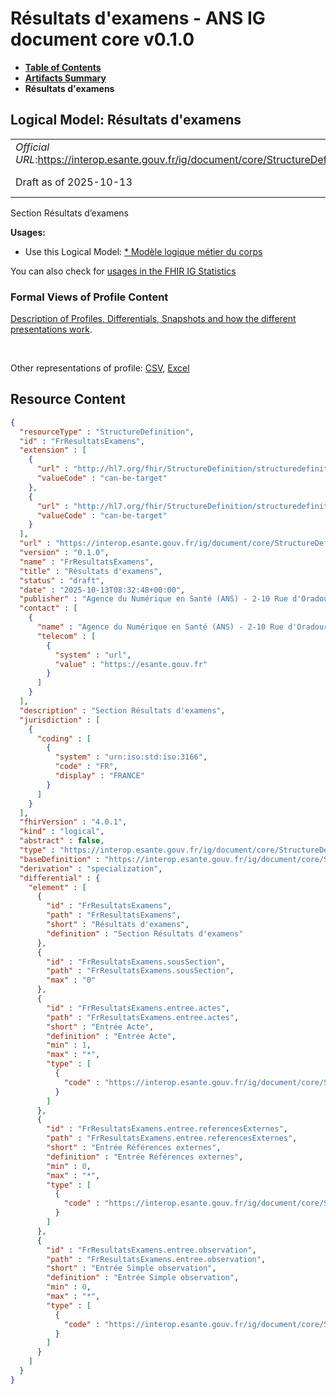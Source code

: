 # Résultats d'examens - ANS IG document core v0.1.0

* [**Table of Contents**](toc.md)
* [**Artifacts Summary**](artifacts.md)
* **Résultats d'examens**

## Logical Model: Résultats d'examens 

| | |
| :--- | :--- |
| *Official URL*:https://interop.esante.gouv.fr/ig/document/core/StructureDefinition/FrResultatsExamens | *Version*:0.1.0 |
| Draft as of 2025-10-13 | *Computable Name*:FrResultatsExamens |

 
Section Résultats d’examens 

**Usages:**

* Use this Logical Model: [* Modèle logique métier du corps](StructureDefinition-CorpsDocument.md)

You can also check for [usages in the FHIR IG Statistics](https://packages2.fhir.org/xig/ans.document.fr.core|current/StructureDefinition/FrResultatsExamens)

### Formal Views of Profile Content

 [Description of Profiles, Differentials, Snapshots and how the different presentations work](http://build.fhir.org/ig/FHIR/ig-guidance/readingIgs.html#structure-definitions). 

 

Other representations of profile: [CSV](StructureDefinition-FrResultatsExamens.csv), [Excel](StructureDefinition-FrResultatsExamens.xlsx) 



## Resource Content

```json
{
  "resourceType" : "StructureDefinition",
  "id" : "FrResultatsExamens",
  "extension" : [
    {
      "url" : "http://hl7.org/fhir/StructureDefinition/structuredefinition-type-characteristics",
      "valueCode" : "can-be-target"
    },
    {
      "url" : "http://hl7.org/fhir/StructureDefinition/structuredefinition-type-characteristics",
      "valueCode" : "can-be-target"
    }
  ],
  "url" : "https://interop.esante.gouv.fr/ig/document/core/StructureDefinition/FrResultatsExamens",
  "version" : "0.1.0",
  "name" : "FrResultatsExamens",
  "title" : "Résultats d'examens",
  "status" : "draft",
  "date" : "2025-10-13T08:32:48+00:00",
  "publisher" : "Agence du Numérique en Santé (ANS) - 2-10 Rue d'Oradour-sur-Glane, 75015 Paris",
  "contact" : [
    {
      "name" : "Agence du Numérique en Santé (ANS) - 2-10 Rue d'Oradour-sur-Glane, 75015 Paris",
      "telecom" : [
        {
          "system" : "url",
          "value" : "https://esante.gouv.fr"
        }
      ]
    }
  ],
  "description" : "Section Résultats d'examens",
  "jurisdiction" : [
    {
      "coding" : [
        {
          "system" : "urn:iso:std:iso:3166",
          "code" : "FR",
          "display" : "FRANCE"
        }
      ]
    }
  ],
  "fhirVersion" : "4.0.1",
  "kind" : "logical",
  "abstract" : false,
  "type" : "https://interop.esante.gouv.fr/ig/document/core/StructureDefinition/FrResultatsExamens",
  "baseDefinition" : "https://interop.esante.gouv.fr/ig/document/core/StructureDefinition/Section",
  "derivation" : "specialization",
  "differential" : {
    "element" : [
      {
        "id" : "FrResultatsExamens",
        "path" : "FrResultatsExamens",
        "short" : "Résultats d'examens",
        "definition" : "Section Résultats d'examens"
      },
      {
        "id" : "FrResultatsExamens.sousSection",
        "path" : "FrResultatsExamens.sousSection",
        "max" : "0"
      },
      {
        "id" : "FrResultatsExamens.entree.actes",
        "path" : "FrResultatsExamens.entree.actes",
        "short" : "Entrée Acte",
        "definition" : "Entrée Acte",
        "min" : 1,
        "max" : "*",
        "type" : [
          {
            "code" : "https://interop.esante.gouv.fr/ig/document/core/StructureDefinition/FrActe"
          }
        ]
      },
      {
        "id" : "FrResultatsExamens.entree.referencesExternes",
        "path" : "FrResultatsExamens.entree.referencesExternes",
        "short" : "Entrée Références externes",
        "definition" : "Entrée Références externes",
        "min" : 0,
        "max" : "*",
        "type" : [
          {
            "code" : "https://interop.esante.gouv.fr/ig/document/core/StructureDefinition/FrReferencesExternes"
          }
        ]
      },
      {
        "id" : "FrResultatsExamens.entree.observation",
        "path" : "FrResultatsExamens.entree.observation",
        "short" : "Entrée Simple observation",
        "definition" : "Entrée Simple observation",
        "min" : 0,
        "max" : "*",
        "type" : [
          {
            "code" : "https://interop.esante.gouv.fr/ig/document/core/StructureDefinition/FrObservation"
          }
        ]
      }
    ]
  }
}

```
